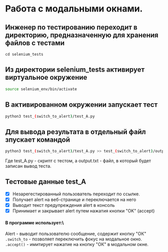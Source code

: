 # Работа с модальными окнами.

## Инженер по тестированию переходит в директорию, предназначенную для хранения файлов с тестами
```
cd selenium_tests
```
## Из директории selenium_tests активирует виртуальное окружение
```sh
source selenium_env/bin/activate
```
## В активированном окружении запускает тест 
```sh
python3 test_(switch_to_alert)/test_A.py
```
## Для вывода результата в отдельный файл зпускает командой 
```sh
python3 test_(switch_to_alert)/test_A.py >> test_(switch_to_alert)/output.txt
```
Где test_A.py -  скрипт с тестом, а output.txt - файл, в который будет записан вывод теста.

## Тестовые данные test_A
- [x] Незарегестированный пользователь переходит по ссылке.
- [x] Получает alert на веб-странице и переключается на него
- [x] Выводит текст предупреждения alert в консоль
- [x] Принимает и закрывает alert путем нажатия кнопки "OK" (accept)
#### В программе использует:\
Alert - выводит пользователю сообщение, содержит кнопку "ОК"\
```.switch_to``` - позволяет переключить фокус на модальное окно.
```.accept()``` - имитирует нажатие на кнопку "ОК" в модальном окне.
